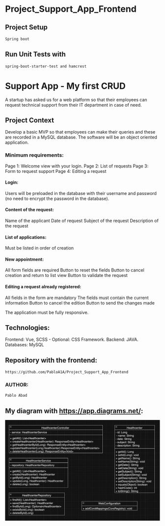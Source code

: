 # Project_Support_App_Frontend

## Project Setup
```sh
Spring boot
```
## Run Unit Tests with 
```sh
spring-boot-starter-test and hamcrest
```
# Support App - My first CRUD

A startup has asked us for a web platform so that their employees can request technical support from their IT department in case of need.

## Project Context

Develop a basic MVP so that employees can make their queries and these are recorded in a MySQL database. The software will be an object oriented application.

### Minimum requirements:
Page 1: Welcome view with your login.
Page 2: List of requests
Page 3: Form to request support
Page 4: Editing a request

#### Login:
Users will be preloaded in the database with their username and password (no need to encrypt the password in the database).

#### Content of the request:
Name of the applicant
Date of request
Subject of the request
Description of the request

#### List of applications:
Must be listed in order of creation

#### New appointment:
All form fields are required
Button to reset the fields
Button to cancel creation and return to list view
Button to validate the request

#### Editing a request already registered:
All fields in the form are mandatory
The fields must contain the current information
Button to cancel the edition
Button to send the changes made

The application must be fully responsive.

## Technologies: 
Frontend: Vue, SCSS - Optional: CSS Framework.
Backend: JAVA.
Databases: MySQL

## Repository with the frontend:
```sh
https://github.com/PabloA1A/Project_Support_App_Frontend
```
### AUTHOR:
```sh
Pablo Abad
```

## My diagram with https://app.diagrams.net/:
![My diagram](<Diagrama  Project_Support_App_Frontend.png>)
